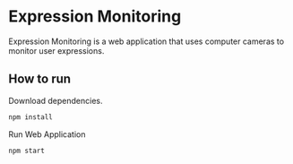 # Expression Monitoring

Expression Monitoring is a web application that uses computer cameras to monitor user expressions.

## How to run
Download dependencies.
```bash
npm install
```

Run Web Application
```bash
npm start
```